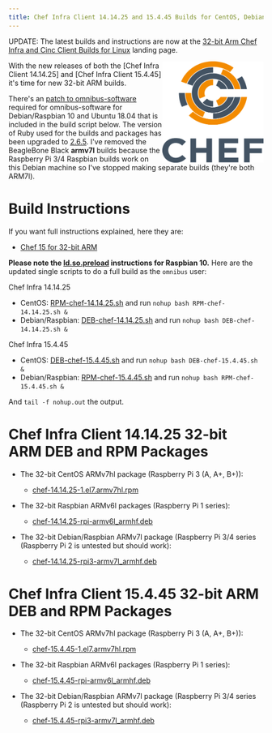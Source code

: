 ```yaml
---
title: Chef Infra Client 14.14.25 and 15.4.45 Builds for CentOS, Debian and Raspbian on 32-bit ARM
---
```


UPDATE: The latest builds and instructions are now at the [32-bit Arm Chef Infra and Cinc Client Builds for Linux](/arm/) landing page.

<a href="https://github.com/chef/chef"><img src="/assets/chef-logo.png" alt="Chef" width="200" height="200" align="right" /></a>

With the new releases of both the [Chef Infra Client 14.14.25] and [Chef Infra Client 15.4.45] it's time for new 32-bit ARM builds.

There's an [patch to omnibus-software](https://github.com/chef/omnibus-software/pull/1094) required for omnibus-software for Debian/Raspbian 10 and Ubuntu 18.04 that is included in the build script below. The version of Ruby used for the builds and packages has been upgraded to [2.6.5](https://www.ruby-lang.org/en/news/2019/10/01/ruby-2-6-5-released/). I've removed the BeagleBone Black **armv7l** builds because the Raspberry Pi 3/4 Raspbian builds work on this Debian machine so I've stopped making separate builds (they're both ARM7l).

# Build Instructions

If you want full instructions explained, here they are:

- [Chef 15 for 32-bit ARM](/2019/05/18/chef-15-on-arm)

**Please note the [ld.so.preload](/2019/09/14/installing-raspbian-10-0-on-a-raspberry-pi) instructions for Raspbian 10.** Here are the updated single scripts to do a full build as the `omnibus` user:

Chef Infra 14.14.25
- CentOS: [RPM-chef-14.14.25.sh](/assets/RPM-chef-14.14.25.sh) and run  `nohup bash RPM-chef-14.14.25.sh &`
- Debian/Raspbian: [DEB-chef-14.14.25.sh](/assets/DEB-chef-14.14.25.sh) and run `nohup bash DEB-chef-14.14.25.sh &`

Chef Infra 15.4.45
- CentOS: [DEB-chef-15.4.45.sh](/assets/DEB-chef-15.4.45.sh) and run  `nohup bash DEB-chef-15.4.45.sh &`
- Debian/Raspbian: [RPM-chef-15.4.45.sh](/assets/RPM-chef-15.4.45.sh) and run `nohup bash RPM-chef-15.4.45.sh &`

And `tail -f nohup.out` the output.

# Chef Infra Client 14.14.25 32-bit ARM DEB and RPM Packages

- The 32-bit CentOS ARMv7hl package (Raspberry Pi 3 (A, A+, B+)):
  - [chef-14.14.25-1.el7.armv7hl.rpm](https://www.dropbox.com/s/9f6a3kev9gdaapx/chef-14.14.25-1.el7.armv7hl.rpm?raw=1)

- The 32-bit Raspbian ARMv6l packages (Raspberry Pi 1 series):
  - [chef-14.14.25-rpi-armv6l_armhf.deb](https://www.dropbox.com/s/k1z0xl7f1oxdljy/chef-14.14.25-rpi-armv6l_armhf.deb?raw=1)

- The 32-bit Debian/Raspbian ARMv7l package (Raspberry Pi 3/4 series (Raspberry Pi 2 is untested but should work):
  - [chef-14.14.25-rpi3-armv7l_armhf.deb](https://www.dropbox.com/s/7oiiakvvyibfr2d/chef-14.14.25-rpi3-armv7l_armhf.deb?raw=1)

# Chef Infra Client 15.4.45 32-bit ARM DEB and RPM Packages

- The 32-bit CentOS ARMv7hl package (Raspberry Pi 3 (A, A+, B+)):
  - [chef-15.4.45-1.el7.armv7hl.rpm](https://www.dropbox.com/s/6kdg7xdpqizlv6p/chef-15.4.45-1.el7.armv7hl.rpm?raw=1)

- The 32-bit Raspbian ARMv6l packages (Raspberry Pi 1 series):
  - [chef-15.4.45-rpi-armv6l_armhf.deb](https://www.dropbox.com/s/6kdg7xdpqizlv6p/chef-15.4.45-1.el7.armv7hl.rpm?raw=1)

- The 32-bit Debian/Raspbian ARMv7l package (Raspberry Pi 3/4 series (Raspberry Pi 2 is untested but should work):
  - [chef-15.4.45-rpi3-armv7l_armhf.deb](https://www.dropbox.com/s/x1bj31ro4ji2gui/chef-15.4.45-rpi3-armv7l_armhf.deb?raw=1)
